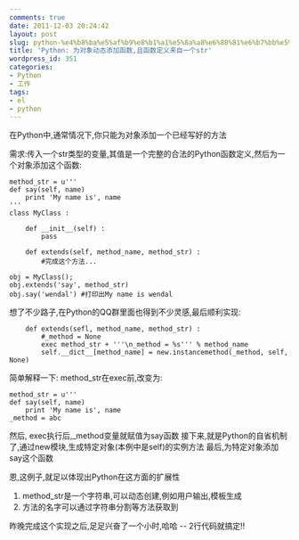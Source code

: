 ```yaml
---
comments: true
date: 2011-12-03 20:24:42
layout: post
slug: python-%e4%b8%ba%e5%af%b9%e8%b1%a1%e5%8a%a8%e6%80%81%e6%b7%bb%e5%8a%a0%e5%87%bd%e6%95%b0%e4%b8%94%e5%87%bd%e6%95%b0%e5%ae%9a%e4%b9%89%e6%9d%a5%e8%87%aa%e4%b8%80%e4%b8%aastr
title: 'Python: 为对象动态添加函数,且函数定义来自一个str'
wordpress_id: 351
categories:
- Python
- 工作
tags:
- el
- python
---
```


在Python中,通常情况下,你只能为对象添加一个已经写好的方法

需求:传入一个str类型的变量,其值是一个完整的合法的Python函数定义,然后为一个对象添加这个函数:

    
    
    method_str = u'''
    def say(self, name)
        print 'My name is', name
    '''
    class MyClass :
    
        def __init__(self) :
            pass
    
        def extends(self, method_name, method_str) :
            #完成这个方法...
    
    obj = MyClass();
    obj.extends('say', method_str)
    obj.say('wendal') #打印出My name is wendal
    



想了不少路子,在Python的QQ群里面也得到不少灵感,最后顺利实现:

    
    
        def extends(sefl, method_name, method_str) :
            #_method = None
            exec method_str + '''\n_method = %s''' % method_name
            self.__dict__[method_name] = new.instancemethod(_method, self, None)
    



简单解释一下:
method_str在exec前,改变为:

    
    
    method_str = u'''
    def say(self, name)
        print 'My name is', name
    _method = abc
    


然后, exec执行后,_method变量就赋值为say函数
接下来,就是Python的自省机制了,通过new模块,生成特定对象(本例中是self)的实例方法
最后,为特定对象添加say这个函数

恩,这例子,就足以体现出Python在这方面的扩展性
1. method_str是一个字符串,可以动态创建,例如用户输出,模板生成
2. 方法的名字可以通过字符串分割等方法获取到

昨晚完成这个实现之后,足足兴奋了一个小时,哈哈 -- 2行代码就搞定!!
